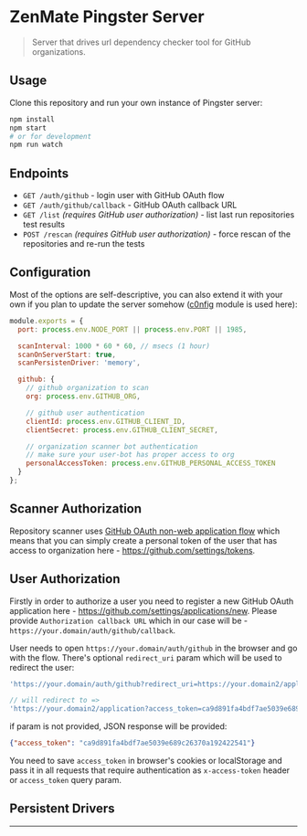 # ZenMate Pingster Server

> Server that drives url dependency checker tool for GitHub organizations.

## Usage

Clone this repository and run your own instance of Pingster server:

```bash
npm install
npm start
# or for development
npm run watch
```

## Endpoints

- `GET /auth/github` - login user with GitHub OAuth flow
- `GET /auth/github/callback` - GitHub OAuth callback URL
- `GET /list` _(requires GitHub user authorization)_ - list last run repositories test results
- `POST /rescan` _(requires GitHub user authorization)_ - force rescan of the repositories and re-run the tests 

## Configuration

Most of the options are self-descriptive, you can also extend it with your own if you plan to update the server somehow ([c0nfig](https://github.com/voronianski/c0nfig) module is used here):

```js
module.exports = {
  port: process.env.NODE_PORT || process.env.PORT || 1985,

  scanInterval: 1000 * 60 * 60, // msecs (1 hour)
  scanOnServerStart: true,
  scanPersistenDriver: 'memory',

  github: {
    // github organization to scan
    org: process.env.GITHUB_ORG,

    // github user authentication
    clientId: process.env.GITHUB_CLIENT_ID,
    clientSecret: process.env.GITHUB_CLIENT_SECRET,

    // organization scanner bot authentication
    // make sure your user-bot has proper access to org
    personalAccessToken: process.env.GITHUB_PERSONAL_ACCESS_TOKEN
  }
};
```

## Scanner Authorization

Repository scanner uses [GitHub OAuth non-web application flow](https://developer.github.com/apps/building-oauth-apps/authorization-options-for-oauth-apps/#non-web-application-flow) which means that you can simply create a personal token of the user that has access to organization here - https://github.com/settings/tokens.

## User Authorization 

Firstly in order to authorize a user you need to register a new GitHub OAuth application here - https://github.com/settings/applications/new. Please provide `Authorization callback URL` which in our case will be - `https://your.domain/auth/github/callback`.

User needs to open `https://your.domain/auth/github` in the browser and go with the flow. There's optional `redirect_uri` param which will be used to redirect the user:

```js
'https://your.domain/auth/github?redirect_uri=https://your.domain2/application'

// will redirect to =>
'https://your.domain2/application?access_token=ca9d891fa4bdf7ae5039e689c26370a192422541'
```

if param is not provided, JSON response will be provided:

```json
{"access_token": "ca9d891fa4bdf7ae5039e689c26370a192422541"}
```

You need to save `access_token` in browser's cookies or localStorage and pass it in all requests that require authentication as `x-access-token` header or `access_token` query param.

## Persistent Drivers

---

